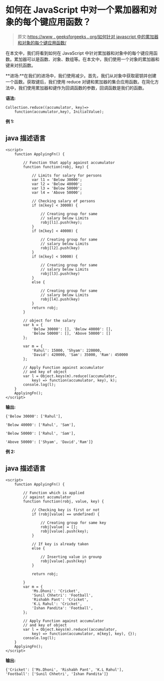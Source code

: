 # 如何在 JavaScript 中对一个累加器和对象的每个键应用函数？

> 原文:[https://www . geeksforgeeks . org/如何针对 javascript 中的累加器和对象的每个键应用函数/](https://www.geeksforgeeks.org/how-to-apply-function-against-an-accumulator-and-each-key-of-object-in-javascript/)

在本文中，我们将看到如何在 JavaScript 中针对累加器和对象中的每个键应用函数。累加器可以是函数、对象、数组等。在本文中，我们使用一个对象的累加器和键来对抗函数。

**进场:**在我们的进场中，我们使用减少。首先，我们从对象中获取密钥并创建一个函数。获取键后，我们使用 reduce 对键和累加器的集合应用函数。在简化方法中，我们使用累加器和键作为回调函数的参数，回调函数是我们的函数。

**语法:**

```
Collection.reduce((accumulator, key)=>
    function(accumulator,key), InitialValue);
```

**例 1:**

## java 描述语言

```
<script>
    function ApplyingFn() {

        // Function that apply against accumulator
        function function(robj, key) {

            // Limits for salary for persons
            var l1 = 'Below 30000';
            var l2 = 'Below 40000';
            var l3 = 'Below 50000';
            var l4 = 'Above 50000';

            // Checking salary of persons
            if (m[key] < 30000) {

                // Creating group for same
                // salary below Limits
                robj[l1].push(key);
            }
            if (m[key] < 40000) {

                // Creating group for same
                // salary below Limits
                robj[l2].push(key)
            }
            if (m[key] < 50000) {

                // Creating group for same
                // salary below Limits
                robj[l3].push(key)
            }
            else {

                // Creating group for same
                // salary below Limits
                robj[l4].push(key)
            }
            return robj;
        }

        // object for the salary
        var k = {
            'Below 30000': [], 'Below 40000': [],
            'Below 50000': [], 'Above 50000': []
        };

        var m = {
            'Rahul': 15000, 'Shyam': 220000,
            'David': 420000, 'Sam': 35000, 'Ram': 450000
        };

        // Apply Function against accumulator
        // and key of object
        var l = Object.keys(m).reduce((accumulator,
            key) => function(accumulator, key), k);
        console.log(l);
    }
    ApplyingFn();
</script>
```

**输出:**

```
{'Below 30000': ['Rahul'],

'Below 40000': ['Rahul', 'Sam'],

'Below 50000': ['Rahul', 'Sam'],

'Above 50000': ['Shyam', 'David','Ram']}
```

**例 2:**

## java 描述语言

```
<script>
    function ApplyingFn() {

        // Function which is applied
        // against accumulator
        function function(robj, value, key) {

            // Checking key is first or not
            if (robj[value] == undefined) {

                // Creating group for same key
                robj[value] = [];
                robj[value].push(key);
            }

            // If key is already taken
            else {

                // Inserting value in grounp
                robj[value].push(key)
            }

            return robj;

        }
        var m = {
            'Ms.Dhoni': 'Cricket',
            'Sunil Chhetri': 'Football',
            'Rishabh Pant': 'Cricket',
            'K.L Rahul': 'Cricket',
            'Ishan Pandita': 'Football',
        };

        // Apply Function against accumulator
        // and key of object
        var l = Object.keys(m).reduce((accumulator,
            key) => function(accumulator, m[key], key), {});
        console.log(l);
    }
    ApplyingFn();
</script>
```

**输出:**

```
{'Cricket': ['Ms.Dhoni', 'Rishabh Pant', 'K.L Rahul'],
'Football': ['Sunil Chhetri', 'Ishan Pandita']}
```